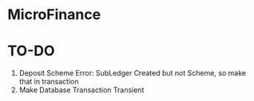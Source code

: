 # MicroFinance

# TO-DO

1) Deposit Scheme Error: SubLedger Created but not Scheme, so make that in transaction
2) Make Database Transaction Transient